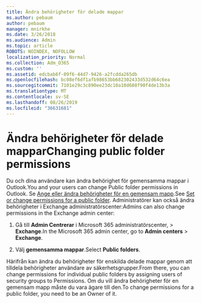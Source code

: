 ```yaml
---
title: Ändra behörigheter för delade mappar
ms.author: pebaum
author: pebaum
manager: mnirkhe
ms.date: 3/26/2018
ms.audience: Admin
ms.topic: article
ROBOTS: NOINDEX, NOFOLLOW
localization_priority: Normal
ms.collection: Adm_O365
ms.custom: ''
ms.assetid: edcbab6f-09f6-44d7-9426-a2fcdda265db
ms.openlocfilehash: bc08ef6df1afb98653bb682302433d532d64c6ea
ms.sourcegitcommit: 7101e29c3c890ee23dc10a10d608f90f4de13b3a
ms.translationtype: MT
ms.contentlocale: sv-SE
ms.lasthandoff: 08/26/2019
ms.locfileid: "36631681"
---
```

# <a name="changing-public-folder-permissions"></a><span data-ttu-id="73bf8-102">Ändra behörigheter för delade mappar</span><span class="sxs-lookup"><span data-stu-id="73bf8-102">Changing public folder permissions</span></span>

<span data-ttu-id="73bf8-103">Du och dina användare kan ändra behörighet för gemensamma mappar i Outlook.</span><span class="sxs-lookup"><span data-stu-id="73bf8-103">You and your users can change Public folder permissions in Outlook.</span></span> <span data-ttu-id="73bf8-104">Se [Ange eller ändra behörigheter för en gemensam mapp](https://support.office.com/article/set-or-change-permissions-for-a-public-folder-b2e0440c-7873-48ec-9ff2-b1a20b723005).</span><span class="sxs-lookup"><span data-stu-id="73bf8-104">See [Set or change permissions for a public folder](https://support.office.com/article/set-or-change-permissions-for-a-public-folder-b2e0440c-7873-48ec-9ff2-b1a20b723005).</span></span> <span data-ttu-id="73bf8-105">Administratörer kan också ändra behörigheter i Exchange administratörscenter:</span><span class="sxs-lookup"><span data-stu-id="73bf8-105">Admins can also change permissions in the Exchange admin center:</span></span>
  
1.  <span data-ttu-id="73bf8-106">Gå till **Admin Centrerar** i Microsoft 365 administratörscenter, \> **Exchange**.</span><span class="sxs-lookup"><span data-stu-id="73bf8-106">In the Microsoft 365 admin center, go to **Admin centers** \> **Exchange**.</span></span>
    
2. <span data-ttu-id="73bf8-107">Välj **gemensamma mappar**.</span><span class="sxs-lookup"><span data-stu-id="73bf8-107">Select **Public folders**.</span></span>
    
<span data-ttu-id="73bf8-108">Härifrån kan ändra du behörigheter för enskilda delade mappar genom att tilldela behörigheter användare av säkerhetsgrupper.</span><span class="sxs-lookup"><span data-stu-id="73bf8-108">From there, you can change permissions for individual public folders by assigning users of security groups to Permissions.</span></span> <span data-ttu-id="73bf8-109">Om du vill ändra behörigheter för en gemensam mapp måste du vara ägare till den.</span><span class="sxs-lookup"><span data-stu-id="73bf8-109">To change permissions for a public folder, you need to be an Owner of it.</span></span>
  

